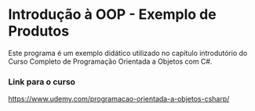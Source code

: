 # Introdução à OOP - Exemplo de Produtos
Este programa é um exemplo didático utilizado no capítulo introdutório do Curso Completo de Programação Orientada a Objetos com C#. 
### Link para o curso
https://www.udemy.com/programacao-orientada-a-objetos-csharp/

